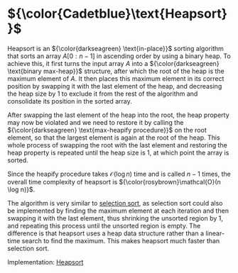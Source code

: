 # ${\color{Cadetblue}\text{Heapsort}}$

Heapsort is an ${\color{darkseagreen} \text{in-place}}$ sorting algorithm that sorts an array $A[0:n-1]$ in ascending order by using a binary heap. To achieve this, it first turns the input array $A$ into a ${\color{darkseagreen} \text{binary max-heap}}$ structure, after which the root of the heap is the maximum element of $A$. It then places this maximum element in its correct position by swapping it with the last element of the heap, and decreasing the heap size by 1 to exclude it from the rest of the algorithm and consolidate its position in the sorted array.

After swapping the last element of the heap into the root, the heap property may now be violated and we need to restore it by calling the ${\color{darkseagreen} \text{max-heapify procedure}}$ on the root element, so that the largest element is again at the root of the heap. This whole process of swapping the root with the last element and restoring the heap property is repeated until the heap size is 1, at which point the array is sorted.

Since the heapify procedure takes $\mathcal{O}(\log n)$ time and is called $n-1$ times, the overall time complexity of heapsort is ${\color{rosybrown}\mathcal{O}(n \log n)}$.

The algorithm is very similar to [selection sort](https://github.com/pl3onasm/Algorithms-and-data-structures/tree/main/algorithms/sorting/selection-sort), as selection sort could also be implemented by finding the maximum element at each iteration and then swapping it with the last element, thus shrinking the unsorted region by 1, and repeating this process until the unsorted region is empty. The difference is that heapsort uses a heap data structure rather than a linear-time search to find the maximum. This makes heapsort much faster than selection sort.

Implementation: [Heapsort](https://github.com/pl3onasm/CLRS/tree/main/algorithms/sorting/heap-sort/heapsort.c)
